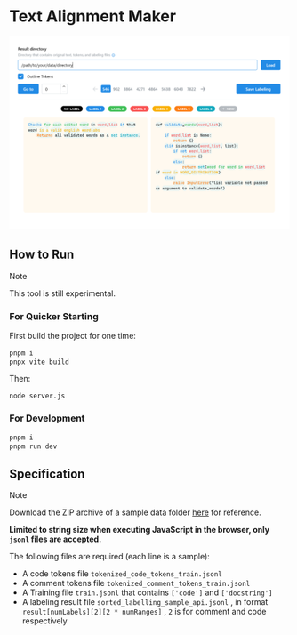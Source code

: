 # Text Alignment Maker

![alt text](text-alignment-maker.png)

## How to Run

> [!NOTE]
> This tool is still experimental.

### For Quicker Starting

First build the project for one time:

```
pnpm i
pnpx vite build
```

Then:

```
node server.js
```

### For Development

```
pnpm i
pnpm run dev
```

## Specification

> [!NOTE] 
> Download the ZIP archive of a sample data folder [here](https://drive.google.com/file/d/1KXnlEHcB2hOgspZu-SxuAdzUszXwVFg8/view?usp=sharing) for reference.

**Limited to string size when executing JavaScript in the browser, only `jsonl` files are accepted.**

The following files are required (each line is a sample):

+ A code tokens file `tokenized_code_tokens_train.jsonl`
+ A comment tokens file `tokenized_comment_tokens_train.jsonl`
+ A Training file `train.jsonl` that contains `['code']` and `['docstring']`
+ A labeling result file `sorted_labelling_sample_api.jsonl` , in format `result[numLabels][2][2 * numRanges]` , `2` is for comment and code respectively
